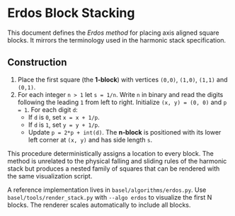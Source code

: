 # Erdos Block Stacking

This document defines the *Erdos method* for placing axis aligned square blocks.
It mirrors the terminology used in the harmonic stack specification.

## Construction

1. Place the first square (the **1‑block**) with vertices `(0,0)`, `(1,0)`,
   `(1,1)` and `(0,1)`.
2. For each integer `n > 1` let `s = 1/n`.  Write `n` in binary and read the
   digits following the leading `1` from left to right.  Initialize
   `(x, y) = (0, 0)` and `p = 1`.
   For each digit `d`:
   - If `d` is `0`, set `x = x + 1/p`.
   - If `d` is `1`, set `y = y + 1/p`.
   - Update `p = 2*p + int(d)`.
   The **n‑block** is positioned with its lower left corner at `(x, y)` and has
   side length `s`.

This procedure deterministically assigns a location to every block.  The method
is unrelated to the physical falling and sliding rules of the harmonic stack but
produces a nested family of squares that can be rendered with the same
visualization script.

A reference implementation lives in `basel/algorithms/erdos.py`.  Use
`basel/tools/render_stack.py` with `--algo erdos` to visualize the first N
blocks.  The renderer scales automatically to include all blocks.
